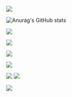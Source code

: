 

![](http://antzuhl.cn:4000/get/@btkschfyyfzx.readme)

![Anurag's GitHub stats](https://github-readme-stats.vercel.app/api?username=btkschfyyfzx&show_icons=true&theme=radical)

[![](https://img.shields.io/badge/OS-Arch%20Linux-33aadd?style=flat-square&logo=arch-linux&logoColor=ffffff)](https://www.archlinux.org/)

[![](https://img.shields.io/badge/macOS-Hackintosh-292e33?style=flat-square&logo=apple&logoColor=ffffff)](https://www.tonymacx86.com/)


[![](https://img.shields.io/badge/Honor-V30-f5010c?style=flat-square&logo=huawei&logoColor=ffffff)](https://www.apple.com/)


[![](https://img.shields.io/badge/-Java-007396?style=flat-square&logo=java&logoColor=ffffff)](https://reactjs.org/)


![](https://img.shields.io/badge/-Nintendo%20Switch-e60012?style=flat-square&logo=nintendo%20switch&logoColor=ffffff)
[![](https://img.shields.io/badge/Steam-171a21?style=flat-square&logo=steam&logoColor=ffffff)](https://steamcommunity.com/id/antzuhl)

![](https://visitor-badge.glitch.me/badge?page_id=btkschfyyfzx.readme)
